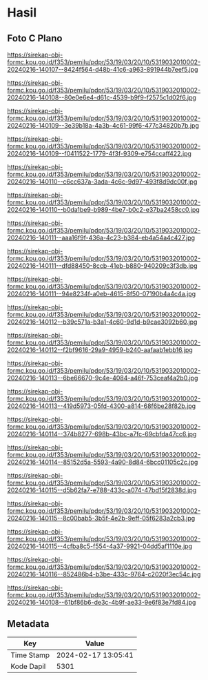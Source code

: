 # Hasil

## Foto C Plano

https://sirekap-obj-formc.kpu.go.id/f353/pemilu/pdpr/53/19/03/20/10/5319032010002-20240216-140107--8424f564-d48b-41c6-a963-891944b7eef5.jpg

https://sirekap-obj-formc.kpu.go.id/f353/pemilu/pdpr/53/19/03/20/10/5319032010002-20240216-140108--80e0e6e4-d61c-4539-b9f9-f2575c1d02f6.jpg

https://sirekap-obj-formc.kpu.go.id/f353/pemilu/pdpr/53/19/03/20/10/5319032010002-20240216-140109--3e39b18a-4a3b-4c61-99f6-477c34820b7b.jpg

https://sirekap-obj-formc.kpu.go.id/f353/pemilu/pdpr/53/19/03/20/10/5319032010002-20240216-140109--f0411522-1779-4f3f-9309-e754ccaff422.jpg

https://sirekap-obj-formc.kpu.go.id/f353/pemilu/pdpr/53/19/03/20/10/5319032010002-20240216-140110--c6cc637a-3ada-4c6c-9d97-493f8d9dc00f.jpg

https://sirekap-obj-formc.kpu.go.id/f353/pemilu/pdpr/53/19/03/20/10/5319032010002-20240216-140110--b0da1be9-b989-4be7-b0c2-e37ba2458cc0.jpg

https://sirekap-obj-formc.kpu.go.id/f353/pemilu/pdpr/53/19/03/20/10/5319032010002-20240216-140111--aaa16f9f-436a-4c23-b384-eb4a54a4c427.jpg

https://sirekap-obj-formc.kpu.go.id/f353/pemilu/pdpr/53/19/03/20/10/5319032010002-20240216-140111--dfd88450-8ccb-41eb-b880-940209c3f3db.jpg

https://sirekap-obj-formc.kpu.go.id/f353/pemilu/pdpr/53/19/03/20/10/5319032010002-20240216-140111--94e8234f-a0eb-4615-8f50-07190b4a4c4a.jpg

https://sirekap-obj-formc.kpu.go.id/f353/pemilu/pdpr/53/19/03/20/10/5319032010002-20240216-140112--b39c571a-b3a1-4c60-9d1d-b9cae3092b60.jpg

https://sirekap-obj-formc.kpu.go.id/f353/pemilu/pdpr/53/19/03/20/10/5319032010002-20240216-140112--f2bf9616-29a9-4959-b240-aafaab1ebb16.jpg

https://sirekap-obj-formc.kpu.go.id/f353/pemilu/pdpr/53/19/03/20/10/5319032010002-20240216-140113--6be66670-9c4e-4084-a46f-753ceaf4a2b0.jpg

https://sirekap-obj-formc.kpu.go.id/f353/pemilu/pdpr/53/19/03/20/10/5319032010002-20240216-140113--419d5973-05fd-4300-a814-68f6be28f82b.jpg

https://sirekap-obj-formc.kpu.go.id/f353/pemilu/pdpr/53/19/03/20/10/5319032010002-20240216-140114--374b8277-698b-43bc-a7fc-69cbfda47cc6.jpg

https://sirekap-obj-formc.kpu.go.id/f353/pemilu/pdpr/53/19/03/20/10/5319032010002-20240216-140114--85152d5a-5593-4a90-8d84-6bcc01105c2c.jpg

https://sirekap-obj-formc.kpu.go.id/f353/pemilu/pdpr/53/19/03/20/10/5319032010002-20240216-140115--d5b62fa7-e788-433c-a074-47bd15f2838d.jpg

https://sirekap-obj-formc.kpu.go.id/f353/pemilu/pdpr/53/19/03/20/10/5319032010002-20240216-140115--8c00bab5-3b5f-4e2b-9eff-05f6283a2cb3.jpg

https://sirekap-obj-formc.kpu.go.id/f353/pemilu/pdpr/53/19/03/20/10/5319032010002-20240216-140115--4cfba8c5-f554-4a37-9921-04dd5af1110e.jpg

https://sirekap-obj-formc.kpu.go.id/f353/pemilu/pdpr/53/19/03/20/10/5319032010002-20240216-140116--852486b4-b3be-433c-9764-c2020f3ec54c.jpg

https://sirekap-obj-formc.kpu.go.id/f353/pemilu/pdpr/53/19/03/20/10/5319032010002-20240216-140108--61bf86b6-de3c-4b9f-ae33-9e6f83e7fd84.jpg


## Metadata

| Key        | Value               |
| ---------- | ------------------- |
| Time Stamp | 2024-02-17 13:05:41 |
| Kode Dapil | 5301                |



